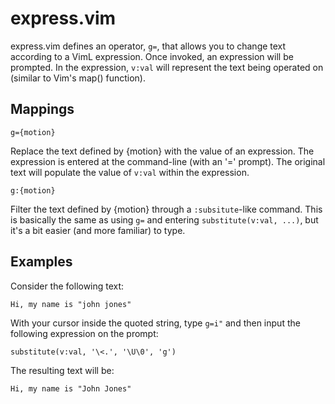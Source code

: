 express.vim
===========

express.vim defines an operator, `g=`, that allows you to change text according
to a VimL expression. Once invoked, an expression will be prompted. In the
expression, `v:val` will represent the text being operated on (similar to Vim's
map() function).

Mappings
--------

`g={motion}`

Replace the text defined by {motion} with the value of an expression. The
expression is entered at the command-line (with an '=' prompt). The original
text will populate the value of `v:val` within the expression.

`g:{motion}`

Filter the text defined by {motion} through a `:subsitute`-like command. This
is basically the same as using `g=` and entering `substitute(v:val, ...)`, but
it's a bit easier (and more familiar) to type.

Examples
--------

Consider the following text:

    Hi, my name is "john jones"

With your cursor inside the quoted string, type `g=i"` and then input the
following expression on the prompt:

    substitute(v:val, '\<.', '\U\0', 'g')

The resulting text will be:

    Hi, my name is "John Jones"
